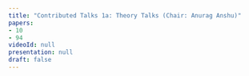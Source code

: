 ```yaml
---
title: "Contributed Talks 1a: Theory Talks (Chair: Anurag Anshu)"
papers:
- 10
- 94
videoId: null
presentation: null
draft: false
---
```


